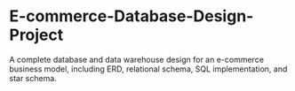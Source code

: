 # E-commerce-Database-Design-Project
A complete database and data warehouse design for an e-commerce business model, including ERD, relational schema, SQL implementation, and star schema.

